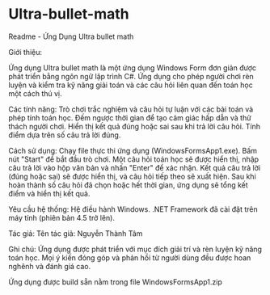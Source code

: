 # Ultra-bullet-math
Readme - Ứng Dụng Ultra bullet math 

Giới thiệu:

Ứng dụng Ultra bullet math là một ứng dụng Windows Form đơn giản được phát triển bằng ngôn ngữ lập trình C#. Ứng dụng cho phép người chơi rèn luyện và kiểm tra kỹ năng giải toán và các câu hỏi liên quan đến toán học một cách thú vị.

Các tính năng:
Trò chơi trắc nghiệm và câu hỏi tự luận với các bài toán và phép tính toán học.
Đếm ngược thời gian để tạo cảm giác hấp dẫn và thử thách người chơi.
Hiển thị kết quả đúng hoặc sai sau khi trả lời câu hỏi.
Tính điểm dựa trên số câu trả lời đúng.

Cách sử dụng:
Chạy file thực thi ứng dụng (WindowsFormsApp1.exe).
Bấm nút "Start" để bắt đầu trò chơi.
Một câu hỏi toán học sẽ được hiển thị, nhập câu trả lời vào hộp văn bản và nhấn "Enter" để xác nhận.
Kết quả câu trả lời (đúng hoặc sai) sẽ được hiển thị, và câu hỏi tiếp theo sẽ xuất hiện.
Sau khi hoàn thành số câu hỏi đã chọn hoặc hết thời gian, ứng dụng sẽ tổng kết điểm và hiển thị kết quả.

Yêu cầu hệ thống:
Hệ điều hành Windows.
.NET Framework đã cài đặt trên máy tính (phiên bản 4.5 trở lên).

Tác giả:
Tên tác giả: Nguyễn Thành Tâm

Ghi chú:
Ứng dụng được phát triển với mục đích giải trí và rèn luyện kỹ năng toán học.
Mọi ý kiến đóng góp và phản hồi từ người dùng đều được hoan nghênh và đánh giá cao.

Ứng dụng được build sẵn nằm trong file WindowsFormsApp1.zip
